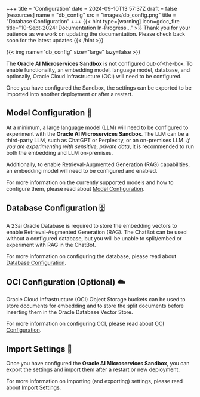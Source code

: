 +++
title = 'Configuration'
date = 2024-09-10T13:57:37Z
draft = false
[resources]
  name = "db_config"
  src = "images/db_config.png"
  title = "Database Configuration"
+++
{{< hint type=[warning] icon=gdoc_fire title="10-Sept-2024: Documentation In-Progress..." >}}
Thank you for your patience as we work on updating the documentation. Please check back soon for the latest updates.{{< /hint >}}

{{< img name="db_config" size="large" lazy=false >}}

The **Oracle AI Microservices Sandbox** is not configured out-of-the-box. To enable functionality, an embedding model, language model, database, and optionally, Oracle Cloud Infrastructure (OCI) will need to be configured.

Once you have configured the Sandbox, the settings can be exported to be imported into another deployment or after a restart.

## Model Configuration 🤖

At a minimum, a large language model (LLM) will need to be configured to experiment with the **Oracle AI Microservices Sandbox**. The LLM can be a third-party LLM, such as ChatGPT or Perplexity, or an on-premises LLM. _If you are experimenting with sensitive, private data_, it is recommended to run both the embedding and LLM on-premises.

Additionally, to enable Retrieval-Augmented Generation (RAG) capabilities, an embedding model will need to be configured and enabled.

For more information on the currently supported models and how to configure them, please read about [Model Configuration](model_config/).

## Database Configuration 🗄️

A 23ai Oracle Database is required to store the embedding vectors to enable Retrieval-Augmented Generation (RAG). The ChatBot can be used without a configured database, but you will be unable to split/embed or experiment with RAG in the ChatBot.

For more information on configuring the database, please read about [Database Configuration](db_config/).

## OCI Configuration (Optional) ☁️

Oracle Cloud Infrastructure (OCI) Object Storage buckets can be used to store documents for embedding and to store the split documents before inserting them in the Oracle Database Vector Store.

For more information on configuring OCI, please read about [OCI Configuration](oci_config/).

## Import Settings 💾

Once you have configured the **Oracle AI Microservices Sandbox**, you can export the settings and import them after a restart or new deployment.  

For more information on importing (and exporting) settings, please read about [Import Settings](import_settings/).
